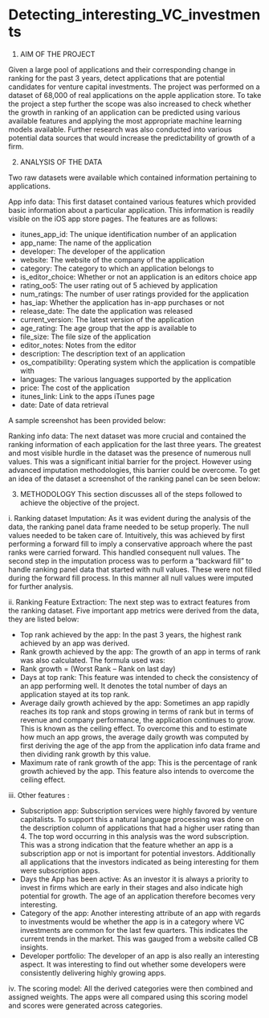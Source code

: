 # Detecting_interesting_VC_investments
1.	AIM OF THE PROJECT

Given a large pool of applications and their corresponding change in ranking for the past 3 years, detect applications that are potential candidates for venture capital investments.
The project was performed on a dataset of 68,000 of real applications on the apple application store. To take the project a step further the scope was also increased to check whether the growth in ranking of an application can be predicted using various available features and applying the most appropriate machine learning models available.
Further research was also conducted into various potential data sources that would increase the predictability of growth of a firm.

2.	ANALYSIS OF THE DATA

Two raw datasets were available which contained information pertaining to applications. 

App info data: 
This first dataset contained various features which provided basic information about a particular application. This information is readily visible on the iOS app store pages. The features are as follows:
*	itunes_app_id: The unique identification number of an application
*	app_name: The name of the application
*	developer: The developer of the application
*	website:  The website of the company of the application 
*	category: The category to which an application belongs to
*	is_editor_choice:  Whether or not an application is an editors choice app
*	rating_oo5: The user rating out of 5 achieved by application
*	num_ratings: The number of user ratings provided for the application
*	has_iap: Whether the application has in-app purchases or not
*	release_date: The date the application was released
*	current_version: The latest version of the application
*	age_rating: The age group that the app is available to
*	file_size: The file size of the application
*	editor_notes: Notes from the editor
*	description:  The description text of an application
*	os_compatibility: Operating system which the application is compatible with
*	languages: The various languages supported by the application
*	price: The cost of the application
*	itunes_link: Link to the apps iTunes page
*	date: Date of data retrieval

A sample screenshot has been provided below:
 
Ranking info data: 
The next dataset was more crucial and contained the ranking information of each application for the last three years. The greatest and most visible hurdle in the dataset was the presence of numerous null values. This was a significant initial barrier for the project.
However using advanced imputation methodologies, this barrier could be overcome. To get an idea of the dataset a screenshot of the ranking panel can be seen below:
 



3.	METHODOLOGY
This section discusses all of the steps followed to achieve the objective of the project.


i.	Ranking dataset Imputation: As it was evident during the analysis of the data, the ranking panel data frame needed to be setup properly. The null values needed to be taken care of.
Intuitively, this was achieved by first performing a forward fill to imply a conservative approach where the past ranks were carried forward. This handled consequent null values. The second step in the imputation process was to perform a “backward fill” to handle ranking panel data that started with null values. These were not filled during the forward fill process.
In this manner all null values were imputed for further analysis.


ii.	Ranking Feature Extraction:
The next step was to extract features from the ranking dataset. 
Five important app metrics were derived from the data, they are listed below:
*	Top rank achieved by the app: In the past 3 years, the highest rank achieved by an app was derived.
*	Rank growth achieved by the app: The growth of an app in terms of rank was also calculated. The formula used was:
*	Rank growth = (Worst Rank – Rank on last day)
*	Days at top rank: This feature was intended to check the consistency of an app performing well. It denotes the total number of days an application stayed at its top rank.
*	Average daily growth achieved by the app: Sometimes an app rapidly reaches its top rank and stops growing in terms of rank but in terms of revenue and company performance, the application continues to grow. This is known as the ceiling effect. To overcome this and to estimate how much an app grows, the average daily growth was computed by first deriving the age of the app from the application info data frame and then dividing rank growth by this value.
*	Maximum rate of rank growth of the app: This is the percentage of rank growth achieved by the app. This feature also intends to overcome the ceiling effect.

iii.	Other features :
*	Subscription app: Subscription services were highly favored by venture capitalists. To support this a natural language processing was done on the description column of applications that had a higher user rating than 4. The top word occurring in this analysis was the word subscription. This was a strong indication that the feature whether an app is a subscription app or not is important for potential investors. Additionally all applications that the investors indicated as being interesting for them were subscription apps. 
*	Days the App has been active: As an investor it is always a priority to invest in firms which are early in their stages and also indicate high potential for growth. The age of an application therefore becomes very interesting.
*	Category of the app: Another interesting attribute of an app with regards to investments would be whether the app is in a category where VC investments are common for the last few quarters. This indicates the current trends in the market. This was gauged from a website called CB insights.
*	Developer portfolio: The developer of an app is also really an interesting aspect. It was interesting to find out whether some developers were consistently delivering highly growing apps.



iv.	The scoring model:
All the derived categories were then combined and assigned weights. The apps were all compared using this scoring model and scores were generated across categories.
